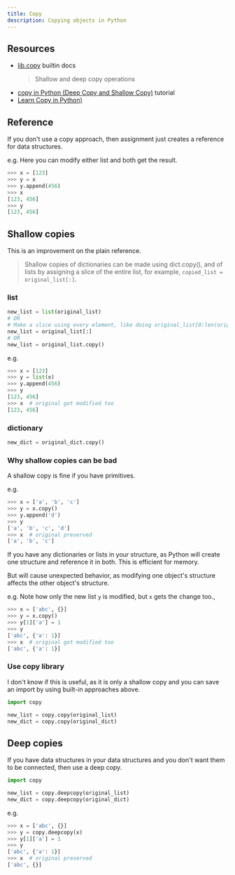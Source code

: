 ```yaml
---
title: Copy
description: Copying objects in Python
---
```



## Resources

- [lib.copy](https://docs.python.org/3/library/copy.html) builtin docs
	> Shallow and deep copy operations
- [copy in Python (Deep Copy and Shallow Copy)](https://www.geeksforgeeks.org/copy-python-deep-copy-shallow-copy/) tutorial
- [Learn Copy in Python)](https://www.scaler.com/topics/copy-in-python/)


## Reference

If you don't use a copy approach, then assignment just creates a reference for data structures.

e.g. Here you can modify either list and both get the result.

```python
>>> x = [123]
>>> y = x
>>> y.append(456)
>>> x
[123, 456]
>>> y
[123, 456]
```

## Shallow copies

This is an improvement on the plain reference.

> Shallow copies of dictionaries can be made using dict.copy(), and of lists by assigning a slice of the entire list, for example, `copied_list = original_list[:]`.

### list

```python
new_list = list(original_list)
# OR
# Make a slice using every element, like doing original_list[0:len(original_list)]
new_list = original_list[:]
# OR
new_list = original_list.copy()
```

e.g.

```python
>>> x = [123]
>>> y = list(x)
>>> y.append(456)
>>> y
[123, 456]
>>> x  # original got modified too
[123, 456]
```

### dictionary

```python
new_dict = original_dict.copy()
```

### Why shallow copies can be bad

A shallow copy is fine if you have primitives.

e.g.

```python
>>> x = ['a', 'b', 'c']
>>> y = x.copy()
>>> y.append('d')
>>> y
['a', 'b', 'c', 'd']
>>> x  # original preserved
['a', 'b', 'c']
```

If you have any dictionaries or lists in your structure, as Python will create one structure and reference it in both. This is efficient for memory.

But will cause unexpected behavior, as modifying one object's structure affects the other object's structure.

e.g. Note how only the new list `y` is modified, but `x` gets the change too.,

```python
>>> x = ['abc', {}]
>>> y = x.copy()
>>> y[1]['a'] = 1
>>> y
['abc', {'a': 1}]
>>> x  # original got modified too
['abc', {'a': 1}]
```

### Use copy library

I don't know if this is useful, as it is only a shallow copy and you can save an import by using built-in approaches above.

```python
import copy

new_list = copy.copy(original_list)
new_dict = copy.copy(original_dict)
```


## Deep copies

If you have data structures in your data structures and you don't want them to be connected, then use a deep copy.

```python
import copy

new_list = copy.deepcopy(original_list)
new_dict = copy.deepcopy(original_dict)
```


e.g.

```python
>>> x = ['abc', {}]
>>> y = copy.deepcopy(x)
>>> y[1]['a'] = 1
>>> y
['abc', {'a': 1}]
>>> x  # original preserved
['abc', {}]
```
